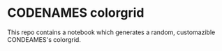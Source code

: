 # CODENAMES colorgrid
This repo contains a notebook which generates a random, customazible CONDEAMES's colorgrid.
